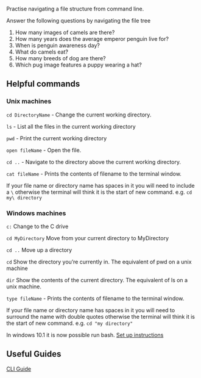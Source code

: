 Practise navigating a file structure from command line.

Answer the following questions by navigating the file tree

1. How many images of camels are there?
2. How many years does the average emperor penguin live for?
3. When is penguin awareness day?
4. What do camels eat?
5. How many breeds of dog are there?
6. Which pug image features a puppy wearing a hat?

## Helpful commands
### Unix machines

`cd DirectoryName` - Change the current working directory.

`ls` - List all the files in the current working directory

`pwd` - Print the current working directory

`open fileName` - Open the file.

`cd ..` - Navigate to the directory above the current working directory.

`cat fileName` - Prints the contents of filename to the terminal window.

If your file name or directory name has spaces in it you will need to include a `\` otherwise the terminal will think it is the start of new command. e.g. `cd my\ directory`

### Windows machines

`c:`
Change to the C drive

`cd MyDirectory`
Move from your current directory to MyDirectory

`cd ..`
Move up a directory

`cd`
Show the directory you’re currently in. The equivalent of pwd on a unix machine

`dir`
Show the contents of the current directory. The equivalent of ls on a unix machine.

`type fileName` - Prints the contents of filename to the terminal window.

If your file name or directory name has spaces in it you will need to surround the name with double quotes otherwise the terminal will think it is the start of new command. e.g. `cd "my directory"`

In windows 10.1 it is now possible run bash. [Set up instructions](https://msdn.microsoft.com/en-gb/commandline/wsl/about)

## Useful Guides
[CLI Guide](https://github.com/cb372/cli-tools-skills-amnesty)
